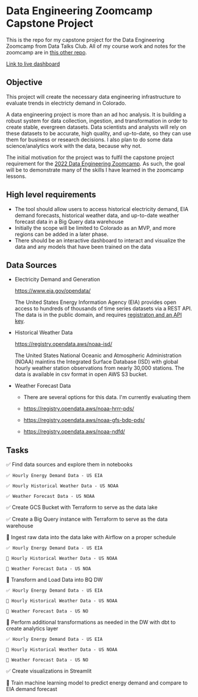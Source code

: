 # Data Engineering Zoomcamp Capstone Project

This is the repo for my capstone project for the Data Engineering Zoomcamp from Data Talks Club. All of my course work and notes for the zoomcamp are in [this other repo](https://github.com/mharty3/data_engineering_zoomcamp_2022).

[Link to live dashboard](https://share.streamlit.io/mharty3/energy_data_exploration/04_dashboard/app.py)

## Objective

This project will create the necessary data engineering infrastructure to evaluate trends in electricty demand in Colorado.

A data engineering project is more than an ad hoc analysis. It is building a robust system for data collection, ingestion, and transformation in order to create stable, evergreen datasets. Data scientists and analysts will rely on these datasets to be accurate, high quality, and up-to-date, so they can use them for business or research decisions. I also plan to do some data science/analytics work with the data, because why not.

The initial motivation for the project was to fulfil the capstone project requirement for the [2022 Data Engineering Zoomcamp](https://github.com/mharty3/data_engineering_zoomcamp_2022). As such, the goal will be to demonstrate many of the skills I have learned in the zoomcamp lessons.

## High level requirements

* The tool should allow users to access historical electricity demand, EIA demand forecasts, historical weather data, and up-to-date weather forecast data in a Big Query data warehouse
* Initially the scope will be limited to Colorado as an MVP, and more regions can be added in a later phase.
* There should be an interactive dashboard to interact and visualize the data and any models that have been trained on the data

## Data Sources

* Electricity Demand and Generation

  https://www.eia.gov/opendata/

  The United States Energy Information Agency (EIA) provides open access to hundreds of thousands of time series datasets via a REST API. The data is in the public domain, and requires [registraton and an API key](https://www.eia.gov/opendata/register.php).

* Historical Weather Data

  https://registry.opendata.aws/noaa-isd/

  The United States National Oceanic and Atmospheric Administration (NOAA) maintins the Integrated Surface Database (ISD) with global hourly weather station observations from nearly 30,000 stations. The data is available in csv format in open AWS S3 bucket.

* Weather Forecast Data
  * There are several options for this data. I'm currently evaluating them

  * https://registry.opendata.aws/noaa-hrrr-pds/
  * https://registry.opendata.aws/noaa-gfs-bdp-pds/
  * https://registry.opendata.aws/noaa-ndfd/


## Tasks
✅ Find data sources and explore them in notebooks

    ✅ Hourly Energy Demand Data - US EIA

    ✅ Hourly Historical Weather Data - US NOAA

    ✅ Weather Forecast Data - US NOAA

✅ Create GCS Bucket with Terraform to serve as the data lake

✅ Create a Big Query instance with Terraform to serve as the data warehouse

🔲 Ingest raw data into the data lake with Airflow on a proper schedule

    ✅ Hourly Energy Demand Data - US EIA

    🔲 Hourly Historical Weather Data - US NOAA

    🔲 Weather Forecast Data - US NOA


🔲 Transform and Load Data into BQ DW

    ✅ Hourly Energy Demand Data - US EIA

    🔲 Hourly Historical Weather Data - US NOAA

    🔲 Weather Forecast Data - US NO

🔲 Perform additional transformations as needed in the DW with dbt to create analytics layer

    ✅ Hourly Energy Demand Data - US EIA

    🔲 Hourly Historical Weather Data - US NOAA

    🔲 Weather Forecast Data - US NO

✅ Create visualizations in Streamlit

🔲 Train machine learning model to predict energy demand and compare to EIA demand forecast

